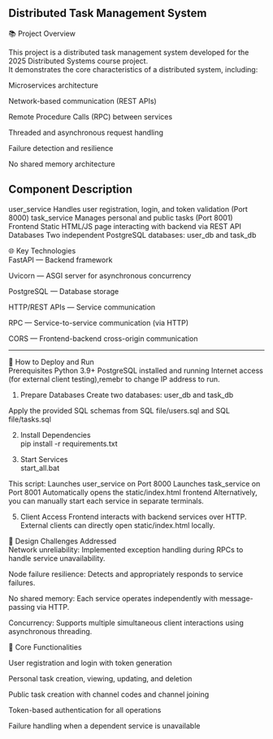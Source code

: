 Distributed Task Management System 
---
📚 Project Overview  

This project is a distributed task management system developed for the 2025 Distributed Systems course project.  
It demonstrates the core characteristics of a distributed system, including:  

Microservices architecture  

Network-based communication (REST APIs)  

Remote Procedure Calls (RPC) between services  

Threaded and asynchronous request handling  

Failure detection and resilience  

No shared memory architecture  

Component	Description
---
user_service	Handles user registration, login, and token validation (Port 8000)
task_service	Manages personal and public tasks (Port 8001)
Frontend	Static HTML/JS page interacting with backend via REST API
Databases	Two independent PostgreSQL databases: user_db and task_db

🌐 Key Technologies  
FastAPI — Backend framework  

Uvicorn — ASGI server for asynchronous concurrency  

PostgreSQL — Database storage  

HTTP/REST APIs — Service communication   

RPC — Service-to-service communication (via HTTP)  

CORS — Frontend-backend cross-origin communication  


---

🚀 How to Deploy and Run  
Prerequisites
Python 3.9+
PostgreSQL installed and running
Internet access (for external client testing),remebr to change IP address to run.  

1. Prepare Databases
Create two databases: user_db and task_db

Apply the provided SQL schemas from SQL file/users.sql and SQL file/tasks.sql

2. Install Dependencies  
pip install -r requirements.txt

3. Start Services  
start_all.bat

This script:
Launches user_service on Port 8000
Launches task_service on Port 8001
Automatically opens the static/index.html frontend
Alternatively, you can manually start each service in separate terminals.


5. Client Access
Frontend interacts with backend services over HTTP.
External clients can directly open static/index.html locally.

📜 Design Challenges Addressed  
Network unreliability: Implemented exception handling during RPCs to handle service unavailability.

Node failure resilience: Detects and appropriately responds to service failures.

No shared memory: Each service operates independently with message-passing via HTTP.

Concurrency: Supports multiple simultaneous client interactions using asynchronous threading.

🧪 Core Functionalities  

User registration and login with token generation

Personal task creation, viewing, updating, and deletion

Public task creation with channel codes and channel joining

Token-based authentication for all operations

Failure handling when a dependent service is unavailable
